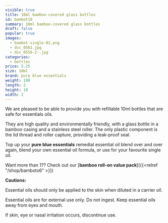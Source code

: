```yaml
---
visible: true
title: 10ml bamboo-covered glass bottles
id: bambot10
summary: 10ml bamboo-covered glass bottles
draft: false
popular: true
images:
  - bambot-single-01.png
  - dsc_0561.jpg
  - dsc_0556-2-.jpg
categories:
  - bottles
price: 5.25
size: 10ml
brand: pure blue essentials
weight: 100
length: 2
height: 10
width: 2
---
```

We are pleased to be able to provide you with refillable 10ml bottles that are safe for essentials oils.

They are high quality and environmentally friendly, with a glass bottle in a bamboo casing and a stainless steel roller. The only plastic component is the lid thread and roller capture, providing a leak-proof seal.

Top up your **pure blue essentials** remedial essential oil blend over and over again, blend your own essential oil formula, or use for your favourite single oil.

W﻿ant more than 1??  Check out our [**bamboo roll-on value pack**]({{<relref "/shop/bambotx6" >}})


**Cautions:**

Essential oils should only be applied to the skin when diluted in a carrier oil.

Essential oils are for external use only. Do not ingest. Keep essential oils away from eyes and mouth. 

If skin, eye or nasal irritation occurs, discontinue use.